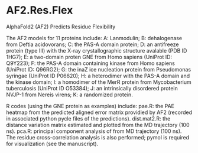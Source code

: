 # AF2.Res.Flex
AlphaFold2 (AF2) Predicts Residue Flexibility

The AF2 models for 11 proteins include:
A: Lanmodulin; B: dehalogenase from Deftia acidovorans; C: the PAS-A domain protein; D: an antifreeze protein (type III) with the X-ray crystallographic structure avalable (PDB ID 1HG7); E: a two-domain proten GNE from Homo sapiens (UniProt ID: Q9Y223); F: the PAS-A domain containing kinase from Homo sapiens (UniProt ID: Q96RG2); G: the inaZ ice nucleation protein from Pseudomonas syringae (UniProt ID P06620); H: a heterodimer with the PAS-A domain and the kinase domain; I: a homodimer of the MerR protein from Mycobacterium tuberculosis (UniProt ID O53384); J: an intrinsically disordered protein NVJP-1 from Nereis virens; K: a randomized protein.

R codes (using the GNE protein as examples) include:
pae.R: the PAE heatmap from the predicted aligned error matrix providied by AF2 (recorded in associated python pycle files of the predictions).
dist.mat2.R: the distance variation matrix estimated and plotted from the MD trajectory (100 ns).
pca.R: principal component analysis of from MD trajectory (100 ns). The residue cross-correlation analysis is also performed; pymol is required for visualization (see the manuscript).
